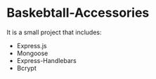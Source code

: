 # Baskebtall-Accessories

It is a small project that includes:
- Express.js
- Mongoose
- Express-Handlebars
- Bcrypt
